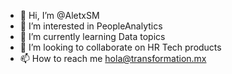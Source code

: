 - 👋 Hi, I’m @AletxSM
- 👀 I’m interested in PeopleAnalytics
- 🌱 I’m currently learning Data topics
- 💞️ I’m looking to collaborate on HR Tech products
- 📫 How to reach me hola@transformation.mx 

<!---
AletxSM/AletxSM is a ✨ special ✨ repository because its `README.md` (this file) appears on your GitHub profile.
You can click the Preview link to take a look at your changes.
--->
